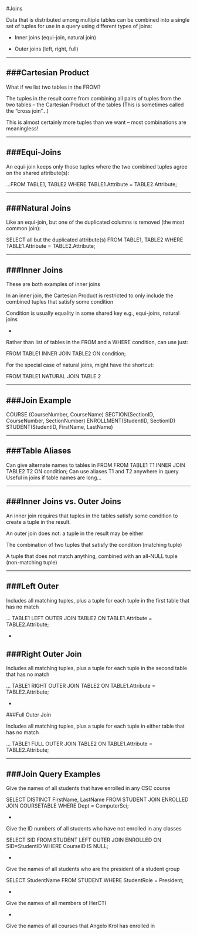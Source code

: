 #Joins

Data that is distributed among multiple tables can be combined into a single set of tuples for use in a query using different types of joins:

- Inner joins (equi-join, natural join)

- Outer joins (left, right, full)

***

###Cartesian Product
-

What if we list two tables in the FROM?

The tuples in the result come from combining all pairs of tuples from the two tables – the Cartesian Product of the tables
(This is sometimes called the “cross join”…)

This is almost certainly more tuples than we want – most combinations are meaningless!

***

###Equi-Joins
-

An equi-join keeps only those tuples where the two combined tuples agree on the shared attribute(s):

…FROM TABLE1, TABLE2
WHERE
TABLE1.Attribute = TABLE2.Attribute;

***

###Natural Joins
-

Like an equi-join, but one of the duplicated columns is removed (the most common join):

SELECT all but the duplicated attribute(s)
FROM TABLE1, TABLE2
WHERE
TABLE1.Attribute = TABLE2.Attribute;

***

###Inner Joins
-

These are both examples of inner joins

In an inner join, the Cartesian Product is restricted to only include the combined tuples that satisfy some condition

Condition is usually equality in some shared key
e.g., equi-joins, natural joins

-

Rather than list of tables in the FROM and a WHERE condition, can use just:

FROM TABLE1 INNER JOIN TABLE2 ON condition;

For the special case of natural joins, might have the shortcut:

FROM TABLE1 NATURAL JOIN TABLE 2

***

###Join Example
-

COURSE (CourseNumber, CourseName)
SECTION(SectionID, CourseNumber, SectionNumber)
ENROLLMENT(StudentID, SectionID)
STUDENT(StudentID, FirstName, LastName)

***

###Table Aliases
-

Can give alternate names to tables in FROM
FROM TABLE1 T1 INNER JOIN TABLE2 T2
ON condition;
Can use aliases T1 and T2 anywhere in query
Useful in joins if table names are long…

***

###Inner Joins vs. Outer Joins
-

An inner join requires that tuples in the tables satisfy some condition to create a tuple in the result.

An outer join does not: a tuple in the result may be either

The combination of two tuples that satisfy the condition (matching tuple)

A tuple that does not match anything, combined with an all-NULL tuple (non-matching tuple)

***

###Left Outer
-

Includes all matching tuples, plus a tuple for each tuple in the first table that has no match

… TABLE1 LEFT OUTER JOIN TABLE2 ON TABLE1.Attribute = TABLE2.Attribute;

-

###Right Outer Join
-

Includes all matching tuples, plus a tuple for each tuple in the second table that has no match

… TABLE1 RIGHT OUTER JOIN TABLE2 ON TABLE1.Attribute = TABLE2.Attribute;

-

###Full Outer Join

Includes all matching tuples, plus a tuple for each tuple in either table that has no match

… TABLE1 FULL OUTER JOIN TABLE2 ON TABLE1.Attribute = TABLE2.Attribute;

***

###Join Query Examples
-

Give the names of all students that have enrolled in any CSC course

SELECT DISTINCT FirstName, LastName
    FROM STUDENT JOIN ENROLLED JOIN COURSETABLE
    WHERE Dept = ComputerSci;

-

Give the ID numbers of all students who have not enrolled in any classes

SELECT SID
    FROM STUDENT LEFT OUTER JOIN ENROLLED ON SID=StudentID
    WHERE CourseID IS NULL;

-

Give the names of all students who are the president of a student group

SELECT StudentName
    FROM STUDENT WHERE StudentRole = President;

-

Give the names of all members of HerCTI



-

Give the names of all courses that Angelo Krol has enrolled in

